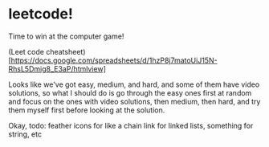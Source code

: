 # leetcode!

Time to win at the computer game!

(Leet code cheatsheet)[https://docs.google.com/spreadsheets/d/1hzP8j7matoUiJ15N-RhsL5Dmig8_E3aP/htmlview]

Looks like we've got easy, medium, and hard, and some of them have video solutions, so what I should do is go through the easy ones first at random and focus on the ones with video solutions, then medium, then hard, and try them myself first before looking at the solution.

Okay, todo: feather icons for like a chain link for linked lists, something for string, etc
